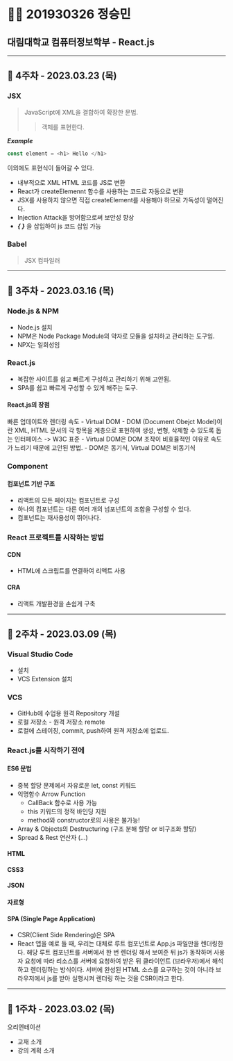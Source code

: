 # 👨‍💻 201930326 정승민
## 대림대학교 컴퓨터정보학부 - React.js
<hr/>

## 📕 4주차 - 2023.03.23 (목)
### JSX
> JavaScript에 XML을 결합하여 확장한 문법.
>> 객체를 표현한다.

***Example***

``` javascript
const element = <h1> Hello </h1>
```
이외에도 표현식이 들어갈 수 있다.

- 내부적으로 XML HTML 코드를 JS로 변환
- React가 createElemennt 함수를 사용하는 코드로 자동으로 변환
- JSX를 사용하지 않으면 직접 createElement를 사용해야 하므로 가독성이 떨어진다.
- Injection Attack을 방어함으로써 보안성 향상
- ***{ }*** 을 삽입하여 js 코드 삽입 가능

### Babel
> JSX 컴파일러

<hr/>

## 📕 3주차 - 2023.03.16 (목)
### Node.js & NPM
- Node.js 설치
- NPM은 Node Package Module의 약자로 모듈을 설치하고 관리하는 도구임.
- NPX는 일회성임

### React.js
- 복잡한 사이트를 쉽고 빠르게 구성하고 관리하기 위해 고안됨.
- SPA를 쉽고 빠르게 구성할 수 있게 해주는 도구.

#### React.js의 장점
빠른 업데이트와 렌더링 속도
    - Virtual DOM
    - DOM (Document Obejct Model)이란 XML, HTML 문서의 각 항목을 계층으로 표현하여 생성, 변형, 삭제할 수 있도록 돕는 인터페이스 -> W3C 표준
    - Virtual DOM은 DOM 조작이 비효율적인 이유로 속도가 느리기 때문에 고안된 방법.
    - DOM은 동기식, Virtual DOM은 비동기식

### Component
#### 컴포넌트 기반 구조
- 리액트의 모든 페이지는 컴포넌트로 구성
- 하나의 컴포넌트는 다른 여러 개의 넘포넌트의 조합을 구성할 수 있다.
- 컴포넌트는 재사용성이 뛰어나다.

### React 프로젝트를 시작하는 방법
#### CDN
- HTML에 스크립트를 연결하여 리액트 사용
#### CRA
- 리액트 개발환경을 손쉽게 구축


<hr/>

## 📕 2주차 - 2023.03.09 (목)
### Visual Studio Code
- 설치
- VCS Extension 설치

### VCS
- GitHub에 수업용 원격 Repository 개설
- 로컬 저장소 - 원격 저장소 remote
- 로컬에 스테이징, commit, push하여 원격 저장소에 업로드.

### React.js를 시작하기 전에
#### <b>ES6 문법</b>
- 중복 할당 문제에서 자유로운 let, const 키워드
- 익명함수 Arrow Function
    - CallBack 함수로 사용 가능
    - this 키워드의 정적 바인딩 지원
    - method와 constructor로의 사용은 불가능!
- Array & Objects의 Destructuring (구조 분해 할당 or 비구조화 할당)
- Spread & Rest 연산자 (...)

#### <b>HTML</b>
#### <b>CSS3</b>
#### <b>JSON</b>
#### <b>자료형</b>
#### <b>SPA (Single Page Application)</b>
- CSR(Client Side Rendering)은 SPA
- React 앱을 예로 들 때, 우리는 대체로 루트 컴포넌트로 App.js 파일만을 렌더링한다. 해당 루트 컴포넌트를 서버에서 한 번 렌더링 해서 보여준 뒤 js가 동작하며 사용자 요청에 따라 리소스를 서버에 요청하여 받은 뒤 클라이언트 (브라우저)에서 해석하고 렌더링하는 방식이다. 서버에 완성된 HTML 소스를 요구하는 것이 아니라 브라우저에서 js를 받아 실행시켜 렌더링 하는 것을 CSR이라고 한다.

<hr/>

## 📕 1주차 - 2023.03.02 (목)
오리엔테이션
- 교재 소개
- 강의 계획 소개




